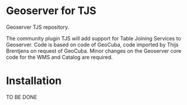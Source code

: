 Geoserver for TJS
=====================

Geoserver TJS repository.

The community plugin TJS will add support for Table Joining Services to Geoserver. Code is based on code of GeoCuba, code imported by Thijs Brentjens on request of GeoCuba. Minor changes on the Geoserver core code for the WMS and Catalog are required.


Installation
=====================

TO BE DONE